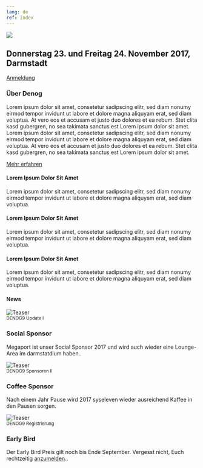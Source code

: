 ```yaml
---
lang: de
ref: index
---
```

<div id="mainpage">
    <div class="pagecontentblock">
        <div class="row">
            <div class="col-sm-12">
                <div class="mainpagebox mainpageboxlarge">
                    <div class="row">
                        <div class="col-sm-6">
                            <img src="{{ site.url }}/images/denog_logo_konferenz_outline_large.jpg" id="mainpagelogo" />
                        </div>
                        <div class="col-sm-6">
                            <h2 class="mainpageboxheadline">Donnerstag 23. und Freitag 24. November 2017, Darmstadt</h2>
                            <p><a href="{{ site.url }}/{{ page.lang }}/anmeldung.html" class="btn btn-custom-default">Anmeldung <i class="ion-arrow-right-c"></i></a></p>                    
                        </div>
                    </div>
                </div>
            </div>
        </div>
        <div class="mainpagepaddedbox">
            <h3>Über Denog</h3>
            <p>Lorem ipsum dolor sit amet, consetetur sadipscing elitr, sed diam nonumy eirmod tempor invidunt ut labore et dolore magna aliquyam erat, sed diam voluptua. At vero eos et accusam et justo duo dolores et ea rebum. Stet clita kasd gubergren, no sea takimata sanctus est Lorem ipsum dolor sit amet. Lorem ipsum dolor sit amet, consetetur sadipscing elitr, sed diam nonumy eirmod tempor invidunt ut labore et dolore magna aliquyam erat, sed diam voluptua. At vero eos et accusam et justo duo dolores et ea rebum. Stet clita kasd gubergren, no sea takimata sanctus est Lorem ipsum dolor sit amet.</p>
            <a href="http://www.denog.de/meetings/denog9" target="new" class="btn btn-custom-default pull-right">Mehr erfahren <i class="ion-arrow-right-c"></i></a>
            <div class="clearfix"></div>
        </div>
        <div class="row">
            <div class="col-sm-4">
                <div class="mainpagepaddedbox">
                    <div>
                        <h4>Lorem Ipsum Dolor Sit Amet</h4>
                        <p>Lorem ipsum dolor sit amet, consetetur sadipscing elitr, sed diam nonumy eirmod tempor invidunt ut labore et dolore magna aliquyam erat, sed diam voluptua.</p>
                        <a href="#" class="btn btn-custom-default mainpageboxlink"><i class="ion-arrow-right-c"></i></a>
                    </div>
                </div>
            </div>
            <div class="col-sm-4">
                <div class="mainpagepaddedbox">
                    <div>
                        <h4>Lorem Ipsum Dolor Sit Amet</h4>
                        <p>Lorem ipsum dolor sit amet, consetetur sadipscing elitr, sed diam nonumy eirmod tempor invidunt ut labore et dolore magna aliquyam erat, sed diam voluptua.</p>
                        <a href="#" class="btn btn-custom-default mainpageboxlink"><i class="ion-arrow-right-c"></i></a>
                    </div>
                </div>
            </div>
            <div class="col-sm-4">
                <div class="mainpagepaddedbox">
                    <div>
                        <h4>Lorem Ipsum Dolor Sit Amet</h4>
                        <p>Lorem ipsum dolor sit amet, consetetur sadipscing elitr, sed diam nonumy eirmod tempor invidunt ut labore et dolore magna aliquyam erat, sed diam voluptua.</p>
                        <a href="#" class="btn btn-custom-default mainpageboxlink"><i class="ion-arrow-right-c"></i></a>
                    </div>
                </div>
            </div>
        </div>
    </div>
    <div class="pagecontentblock">
        <h4 class="bigheadliner">News</h4>
        <div class="row">
            <div class="col-sm-4">
                <div class="thumbnail">
                    <img src="{{ site.url }}/images/megaportlounge.jpg" alt="Teaser" />
                    <div class="caption">
                        <small>DENOG9 Update I</small>
                        <h3>Social Sponsor</h3>
                        <p>Megaport ist unser Social Sponsor 2017 und wird auch wieder eine Lounge-Area im darmstatdium haben..</p>
                    </div>
                </div>
            </div>
            <div class="col-sm-4">
                <div class="thumbnail">
                    <img src="{{ site.url }}/images/coffeebar.jpg" alt="Teaser" />
                    <div class="caption">
                        <small>DENOG9 Sponsoren II</small>
                        <h3>Coffee Sponsor</h3>
                        <p>Nach einem Jahr Pause wird 2017 syseleven wieder ausreichend Kaffee in den Pausen sorgen.</p>
                    </div>
                </div>
            </div>
            <div class="col-sm-4">
                <div class="thumbnail">
                    <img src="{{ site.url }}/images/regdesk.jpg" alt="Teaser" />
                    <div class="caption">
                        <small>DENOG9 Registrierung</small>
                        <h3>Early Bird</h3>
                        <p>Der Early Bird Preis gilt noch bis Ende September. Vergesst nicht, Euch rechtzeitig <a href="http://www.denog.de/meetings/denog9/registration.php" traget="new">anzumelden</a>..</p>
                    </div>
                </div>
            </div>
        </div>
    </div>
</div>

